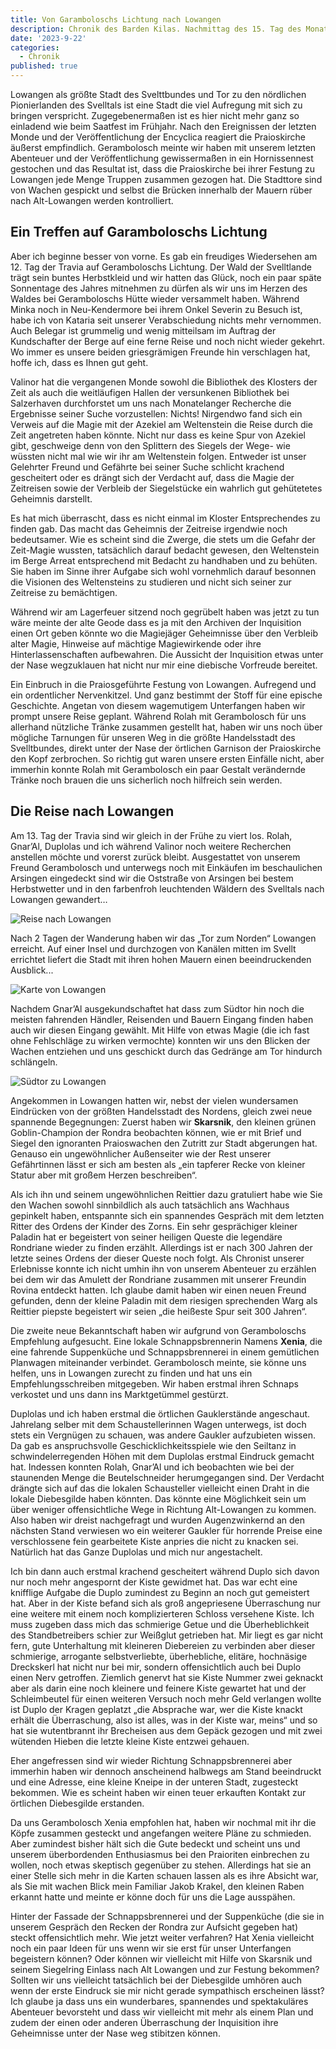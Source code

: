 ```yaml
---
title: Von Garamboloschs Lichtung nach Lowangen
description: Chronik des Barden Kilas. Nachmittag des 15. Tag des Monats der Travia. 10. Monat des Kalender der Mittelreiche – Handelsstadt Lowangen
date: '2023-9-22'
categories:
  - Chronik
published: true
---
```


Lowangen als größte Stadt des Svelttbundes und Tor zu den nördlichen Pionierlanden des Svelltals ist eine Stadt die viel Aufregung mit sich zu bringen verspricht. Zugegebenermaßen ist es hier nicht mehr ganz so einladend wie beim Saatfest im Frühjahr. Nach den Ereignissen der letzten Monde und der Veröffentlichung der Encyclica reagiert die Praioskirche äußerst empfindlich. Gerambolosch meinte wir haben mit unserem letzten Abenteuer und der Veröffentlichung gewissermaßen in ein Hornissennest gestochen und das Resultat ist, dass die Praioskirche bei ihrer Festung zu Lowangen jede Menge Truppen zusammen gezogen hat. Die Stadttore sind von Wachen gespickt und selbst die Brücken innerhalb der Mauern rüber nach Alt-Lowangen werden kontrolliert.

## Ein Treffen auf Garamboloschs Lichtung

Aber ich beginne besser von vorne. Es gab ein freudiges Wiedersehen am 12. Tag der Travia auf Geramboloschs Lichtung. Der Wald der Svelltlande trägt sein buntes Herbstkleid und wir hatten das Glück, noch ein paar späte Sonnentage des Jahres mitnehmen zu dürfen als wir uns im Herzen des Waldes bei Geramboloschs Hütte wieder versammelt haben. Während Minka noch in Neu-Kendermore bei ihrem Onkel Severin zu Besuch ist, habe ich von Kataria seit unserer Verabschiedung nichts mehr vernommen. Auch Belegar ist grummelig und wenig mitteilsam im Auftrag der Kundschafter der Berge auf eine ferne Reise und noch nicht wieder gekehrt. Wo immer es unsere beiden griesgrämigen Freunde hin verschlagen hat, hoffe ich, dass es Ihnen gut geht.

Valinor hat die vergangenen Monde sowohl die Bibliothek des Klosters der Zeit als auch die weitläufigen Hallen der versunkenen Bibliothek bei Salzerhaven durchforstet um uns nach Monatelanger Recherche die Ergebnisse seiner Suche vorzustellen: Nichts! Nirgendwo fand sich ein Verweis auf die Magie mit der Azekiel am Weltenstein die Reise durch die Zeit angetreten haben könnte. Nicht nur dass es keine Spur von Azekiel gibt, geschweige denn von den Splittern des Siegels der Wege- wie wüssten nicht mal wie wir ihr am Weltenstein folgen. Entweder ist unser Gelehrter Freund und Gefährte bei seiner Suche schlicht krachend gescheitert oder es drängt sich der Verdacht auf, dass die Magie der Zeitreisen sowie der Verbleib der Siegelstücke ein wahrlich gut gehütetetes Geheimnis darstellt.

Es hat mich überrascht, dass es nicht einmal im Kloster Entsprechendes zu finden gab. Das macht das Geheimnis der Zeitreise irgendwie noch bedeutsamer. Wie es scheint sind die Zwerge, die stets um die Gefahr der Zeit-Magie wussten, tatsächlich darauf bedacht gewesen, den Weltenstein im Berge Arreat entsprechend mit Bedacht zu handhaben und zu behüten. Sie haben im Sinne ihrer Aufgabe sich wohl vornehmlich darauf besonnen die Visionen des Weltensteins zu studieren und nicht sich seiner zur Zeitreise zu bemächtigen.

Während wir am Lagerfeuer sitzend noch gegrübelt haben was jetzt zu tun wäre meinte der alte Geode dass es ja mit den Archiven der Inquisition einen Ort geben könnte wo die Magiejäger Geheimnisse über den Verbleib alter Magie, Hinweise auf mächtige Magiewirkende oder ihre Hinterlassenschaften aufbewahren. Die Aussicht der Inquisition etwas unter der Nase wegzuklauen hat nicht nur mir eine diebische Vorfreude bereitet.

Ein Einbruch in die Praiosgeführte Festung von Lowangen. Aufregend und ein ordentlicher Nervenkitzel. Und ganz bestimmt der Stoff für eine epische Geschichte. Angetan von diesem wagemutigem Unterfangen haben wir prompt unsere Reise geplant. Während Rolah mit Gerambolosch für uns allerhand nützliche Tränke zusammen gestellt hat, haben wir uns noch über mögliche Tarnungen für unseren Weg in die größte Handelsstadt des Svelltbundes, direkt unter der Nase der örtlichen Garnison der Praioskirche den Kopf zerbrochen. So richtig gut waren unsere ersten Einfälle nicht, aber immerhin konnte Rolah mit Gerambolosch ein paar Gestalt verändernde Tränke noch brauen die uns sicherlich noch hilfreich sein werden.

## Die Reise nach Lowangen

Am 13. Tag der Travia sind wir gleich in der Frühe zu viert los. Rolah, Gnar’Al, Duplolas und ich während Valinor noch weitere Recherchen anstellen möchte und vorerst zurück bleibt. Ausgestattet von unserem Freund Gerambolosch und unterwegs noch mit Einkäufen im beschaulichen Arsingen eingedeckt sind wir die Oststraße von Arsingen bei bestem Herbstwetter und in den farbenfroh leuchtenden Wäldern des Svelltals nach Lowangen gewandert…

![Reise nach Lowangen](maps/reise-nach-lowangen.jpg)

Nach 2 Tagen der Wanderung haben wir das „Tor zum Norden“ Lowangen erreicht. Auf einer Insel und durchzogen von Kanälen mitten im Svellt errichtet liefert die Stadt mit ihren hohen Mauern einen beeindruckenden Ausblick...

![Karte von Lowangen](maps/lowangen-karte.jpg)

Nachdem Gnar’Al ausgekundschaftet hat dass zum Südtor hin noch die meisten fahrenden Händler, Reisenden und Bauern Eingang finden haben auch wir diesen Eingang gewählt. Mit Hilfe von etwas Magie (die ich fast ohne Fehlschläge zu wirken vermochte) konnten wir uns den Blicken der Wachen entziehen und uns geschickt durch das Gedränge am Tor hindurch schlängeln.

![Südtor zu Lowangen](maps/lowangen-suedtor.jpg)

Angekommen in Lowangen hatten wir, nebst der vielen wundersamen Eindrücken von der größten Handelsstadt des Nordens, gleich zwei neue spannende Begegnungen: Zuerst haben wir **Skarsnik**, den kleinen grünen Goblin-Champion der Rondra beobachten können, wie er mit Brief und Siegel den ignoranten Praioswachen den Zutritt zur Stadt abgerungen hat. Genauso ein ungewöhnlicher Außenseiter wie der Rest unserer Gefährtinnen lässt er sich am besten als „ein tapferer Recke von kleiner Statur aber mit großem Herzen beschreiben“.

Als ich ihn und seinem ungewöhnlichen Reittier dazu gratuliert habe wie Sie den Wachen sowohl sinnbildlich als auch tatsächlich ans Wachhaus gepinkelt haben, entspannte sich ein spannendes Gespräch mit dem letzten Ritter des Ordens der Kinder des Zorns. Ein sehr gesprächiger kleiner Paladin hat er begeistert von seiner heiligen Queste die legendäre Rondriane wieder zu finden erzählt. Allerdings ist er nach 300 Jahren der letzte seines Ordens der dieser Queste noch folgt. Als Chronist unserer Erlebnisse konnte ich nicht umhin ihn von unserem Abenteuer zu erzählen bei dem wir das Amulett der Rondriane zusammen mit unserer Freundin Rovina entdeckt hatten. Ich glaube damit haben wir einen neuen Freund gefunden, denn der kleine Paladin mit dem riesigen sprechenden Warg als Reittier piepste begeistert wir seien „die heißeste Spur seit 300 Jahren“.

Die zweite neue Bekanntschaft haben wir aufgrund von Geramboloschs Empfehlung aufgesucht. Eine lokale Schnappsbrennerin Namens **Xenia**, die eine fahrende Suppenküche und Schnappsbrennerei in einem gemütlichen Planwagen miteinander verbindet. Gerambolosch meinte, sie könne uns helfen, uns in Lowangen zurecht zu finden und hat uns ein Empfehlungsschreiben mitgegeben. Wir haben erstmal ihren Schnaps verkostet und uns dann ins Marktgetümmel gestürzt.

Duplolas und ich haben erstmal die örtlichen Gauklerstände angeschaut. Jahrelang selber mit dem Schaustellerinnen Wagen unterwegs, ist doch stets ein Vergnügen zu schauen, was andere Gaukler aufzubieten wissen. Da gab es anspruchsvolle Geschicklichkeitsspiele wie den Seiltanz in schwindelerregenden Höhen mit dem Duplolas erstmal Eindruck gemacht hat. Indessen konnten Rolah, Gnar’Al und ich beobachten wie bei der staunenden Menge die Beutelschneider herumgegangen sind. Der Verdacht drängte sich auf das die lokalen Schausteller vielleicht einen Draht in die lokale Diebesgilde haben könnten. Das könnte eine Möglichkeit sein um über weniger offensichtliche Wege in Richtung Alt-Lowangen zu kommen. Also haben wir dreist nachgefragt und wurden Augenzwinkernd an den nächsten Stand verwiesen wo ein weiterer Gaukler für horrende Preise eine verschlossene fein gearbeitete Kiste anpries die nicht zu knacken sei. Natürlich hat das Ganze Duplolas und mich nur angestachelt.

Ich bin dann auch erstmal krachend gescheitert während Duplo sich davon nur noch mehr angespornt der Kiste gewidmet hat. Das war echt eine knifflige Aufgabe die Duplo zumindest zu Beginn an noch gut gemeistert hat. Aber in der Kiste befand sich als groß angepriesene Überraschung nur eine weitere mit einem noch komplizierteren Schloss versehene Kiste. Ich muss zugeben dass mich das schmierige Getue und die Überheblichkeit des Standbetreibers schier zur Weißglut getrieben hat. Mir liegt es gar nicht fern, gute Unterhaltung mit kleineren Diebereien zu verbinden aber dieser schmierige, arrogante selbstverliebte, überhebliche, elitäre, hochnäsige Dreckskerl hat nicht nur bei mir, sondern offensichtlich auch bei Duplo einen Nerv getroffen. Ziemlich genervt hat sie Kiste Nummer zwei geknackt aber als darin eine noch kleinere und feinere Kiste gewartet hat und der Schleimbeutel für einen weiteren Versuch noch mehr Geld verlangen wollte ist Duplo der Kragen geplatzt „die Absprache war, wer die Kiste knackt erhält die Überraschung, also ist alles, was in der Kiste war, meins“ und so hat sie wutentbrannt ihr Brecheisen aus dem Gepäck gezogen und mit zwei wütenden Hieben die letzte kleine Kiste entzwei gehauen.

Eher angefressen sind wir wieder Richtung Schnappsbrennerei aber immerhin haben wir dennoch anscheinend halbwegs am Stand beeindruckt und eine Adresse, eine kleine Kneipe in der unteren Stadt, zugesteckt bekommen. Wie es scheint haben wir einen teuer erkauften Kontakt zur örtlichen Diebesgilde erstanden.

Da uns Gerambolosch Xenia empfohlen hat, haben wir nochmal mit ihr die Köpfe zusammen gesteckt und angefangen weitere Pläne zu schmieden. Aber zumindest bisher hält sich die Gute bedeckt und scheint uns und unserem überbordenden Enthusiasmus bei den Praioriten einbrechen zu wollen, noch etwas skeptisch gegenüber zu stehen. Allerdings hat sie an einer Stelle sich mehr in die Karten schauen lassen als es ihre Absicht war, als Sie mit wachen Blick mein Familiar Jakob Krakel, den kleinen Raben erkannt hatte und meinte er könne doch für uns die Lage ausspähen.

Hinter der Fassade der Schnappsbrennerei und der Suppenküche (die sie in unserem Gespräch den Recken der Rondra zur Aufsicht gegeben hat) steckt offensichtlich mehr. Wie jetzt weiter verfahren? Hat Xenia vielleicht noch ein paar Ideen für uns wenn wir sie erst für unser Unterfangen begeistern können? Oder können wir vielleicht mit Hilfe von Skarsnik und seinem Siegelring Einlass nach Alt Lowangen und zur Festung bekommen? Sollten wir uns vielleicht tatsächlich bei der Diebesgilde umhören auch wenn der erste Eindruck sie mir nicht gerade sympathisch erscheinen lässt? Ich glaube ja dass uns ein wunderbares, spannendes und spektakuläres Abenteuer bevorsteht und dass wir vielleicht mit mehr als einem Plan und zudem der einen oder anderen Überraschung der Inquisition ihre Geheimnisse unter der Nase weg stibitzen können.
